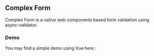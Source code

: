 ## Complex Form

Complex Form is a native web components based form validation using async-validator.

### Demo

You may find a simple demo using Vue here : 